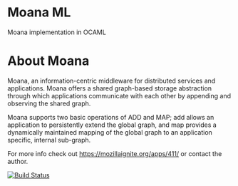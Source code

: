 Moana ML
======

Moana implementation in OCAML

About Moana
=====

Moana, an information-centric middleware for distributed services and applications. Moana offers a shared graph-based 
storage abstraction through which applications communicate with each other by appending and observing the shared graph. 

Moana supports two basic operations of ADD and MAP; add allows an application to persistently extend the global graph,
and map provides a dynamically maintained mapping of the global graph to an application specific, internal sub-graph.

For more info check out https://mozillaignite.org/apps/411/ or contact the author.

[![Build Status](https://travis-ci.org/yansh/MoanaML.png?branch=master)](https://travis-ci.org/yansh/MoanaML)
